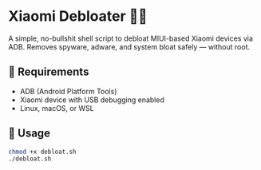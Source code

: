 # Xiaomi Debloater 🚫📱

A simple, no-bullshit shell script to debloat MIUI-based Xiaomi devices via ADB. Removes spyware, adware, and system bloat safely — without root.

## 🔧 Requirements

- ADB (Android Platform Tools)
- Xiaomi device with USB debugging enabled
- Linux, macOS, or WSL

## 🚀 Usage

```bash
chmod +x debloat.sh
./debloat.sh
